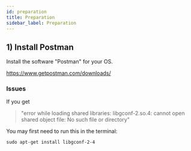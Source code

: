```yaml
---
id: preparation
title: Preparation
sidebar_label: Preparation
---
```


## 1) Install Postman

Install the software "Postman" for your OS.

https://www.getpostman.com/downloads/

### Issues

If you get

> "error while loading shared libraries: libgconf-2.so.4: cannot open shared object file: No such file or directory"

You may first need to run this in the terminal:

`sudo apt-get install libgconf-2-4`

